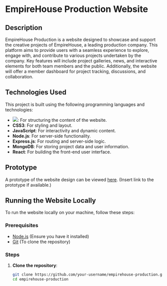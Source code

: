 # EmpireHouse Production Website

## Description

EmpireHouse Production is a website designed to showcase and support the creative projects of EmpireHouse, a leading production company. This platform aims to provide users with a seamless experience to explore, engage with, and contribute to various projects undertaken by the company. Key features will include project galleries, news, and interactive elements for both team members and the public. Additionally, the website will offer a member dashboard for project tracking, discussions, and collaboration.

## Technologies Used

This project is built using the following programming languages and technologies:

- <img src="https://img.shields.io/badge/HTML5-E34F26?style=for-the-badge&logo=html5&logoColor=white" />: For structuring the content of the website.
- **CSS3**: For styling and layout.
- **JavaScript**: For interactivity and dynamic content.
- **Node.js**: For server-side functionality.
- **Express.js**: For routing and server-side logic.
- **MongoDB**: For storing project data and user information.
- **React**: For building the front-end user interface.

## Prototype

A prototype of the website design can be viewed [here](#). (Insert link to the prototype if available.)

## Running the Website Locally

To run the website locally on your machine, follow these steps:

### Prerequisites

- [Node.js](https://nodejs.org/en/) (Ensure you have it installed)
- [Git](https://git-scm.com/) (To clone the repository)

### Steps

1. **Clone the repository**:
   ```bash
   git clone https://github.com/your-username/empirehouse-production.git
   cd empirehouse-production
